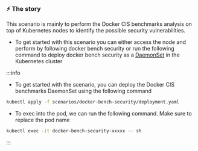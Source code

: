 ### ⚡️ The story

This scenario is mainly to perform the Docker CIS benchmarks analysis on top of Kubernetes nodes to identify the possible security vulnerabilities.

* To get started with this scenario you can either access the node and perform by following docker bench security or run the following command to deploy docker bench security as a [DaemonSet](https://kubernetes.io/docs/concepts/workloads/controllers/daemonset/) in the Kubernetes cluster

:::info

* To get started with the scenario, you can deploy the Docker CIS benchmarks DaemonSet using the following command

```bash
kubectl apply -f scenarios/docker-bench-security/deployment.yaml
```

* To exec into the pod, we can run the following command. Make sure to replace the pod name

```bash
kubectl exec -it docker-bench-security-xxxxx -- sh
```

:::
